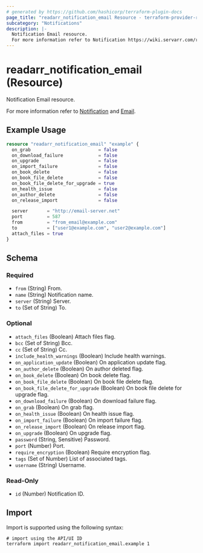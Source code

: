 ```yaml
---
# generated by https://github.com/hashicorp/terraform-plugin-docs
page_title: "readarr_notification_email Resource - terraform-provider-readarr"
subcategory: "Notifications"
description: |-
  Notification Email resource.
  For more information refer to Notification https://wiki.servarr.com/readarr/settings#connect and Email https://wiki.servarr.com/readarr/supported#email.
---
```


# readarr_notification_email (Resource)

<!-- subcategory:Notifications -->Notification Email resource.
For more information refer to [Notification](https://wiki.servarr.com/readarr/settings#connect) and [Email](https://wiki.servarr.com/readarr/supported#email).

## Example Usage

```terraform
resource "readarr_notification_email" "example" {
  on_grab                         = false
  on_download_failure             = false
  on_upgrade                      = false
  on_import_failure               = false
  on_book_delete                  = false
  on_book_file_delete             = false
  on_book_file_delete_for_upgrade = true
  on_health_issue                 = false
  on_author_delete                = false
  on_release_import               = false

  server       = "http://email-server.net"
  port         = 587
  from         = "from_email@example.com"
  to           = ["user1@example.com", "user2@example.com"]
  attach_files = true
}
```

<!-- schema generated by tfplugindocs -->
## Schema

### Required

- `from` (String) From.
- `name` (String) Notification name.
- `server` (String) Server.
- `to` (Set of String) To.

### Optional

- `attach_files` (Boolean) Attach files flag.
- `bcc` (Set of String) Bcc.
- `cc` (Set of String) Cc.
- `include_health_warnings` (Boolean) Include health warnings.
- `on_application_update` (Boolean) On application update flag.
- `on_author_delete` (Boolean) On author deleted flag.
- `on_book_delete` (Boolean) On book delete flag.
- `on_book_file_delete` (Boolean) On book file delete flag.
- `on_book_file_delete_for_upgrade` (Boolean) On book file delete for upgrade flag.
- `on_download_failure` (Boolean) On download failure flag.
- `on_grab` (Boolean) On grab flag.
- `on_health_issue` (Boolean) On health issue flag.
- `on_import_failure` (Boolean) On import failure flag.
- `on_release_import` (Boolean) On release import flag.
- `on_upgrade` (Boolean) On upgrade flag.
- `password` (String, Sensitive) Password.
- `port` (Number) Port.
- `require_encryption` (Boolean) Require encryption flag.
- `tags` (Set of Number) List of associated tags.
- `username` (String) Username.

### Read-Only

- `id` (Number) Notification ID.

## Import

Import is supported using the following syntax:

```shell
# import using the API/UI ID
terraform import readarr_notification_email.example 1
```
